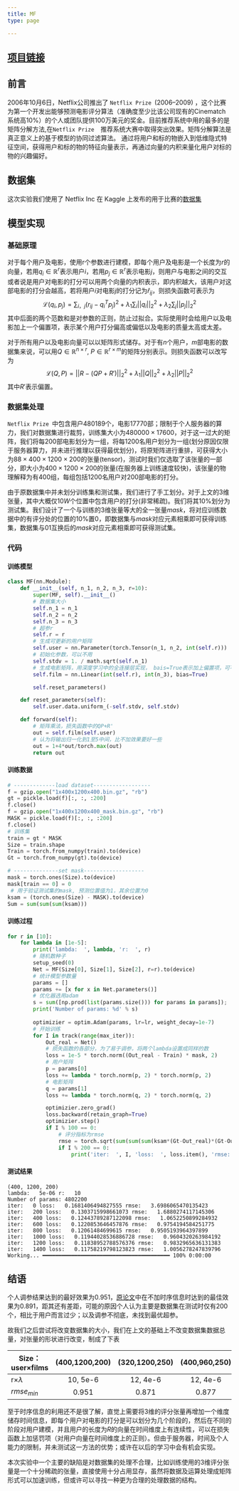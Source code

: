 ```yaml
---
title: MF
type: page

---
```


## [项目链接](https://github.com/jinyu-xie/MF)

## 前言

2006年10月6日，Netflix公司推出了 `Netflix Prize `(2006–2009) ，这个比赛为第一个开发出能够预测电影评分算法（准确度至少比该公司现有的Cinematch系统高10%）的个人或团队提供100万美元的奖金。目前推荐系统中用的最多的是矩阵分解方法,在`Netflix Prize  `推荐系统大赛中取得突出效果。矩阵分解算法是真正意义上的基于模型的协同过滤算法。 通过将用户和标的物嵌入到低维隐式特征空间，获得用户和标的物的特征向量表示，再通过向量的内积来量化用户对标的物的兴趣偏好。



## 数据集

这次实验我们使用了 Netflix Inc 在 Kaggle 上发布的用于比赛的[数据集](https://www.kaggle.com/datasets/netflix-inc/netflix-prize-data)



## 模型实现

### 基础原理

对于每个用户及电影，使用r个参数进行建模，即每个用户及电影是一个长度为$r$的向量，若用$q_i\in \mathbb{R}^r$表示用户$i$，若用$p_j\in \mathbb{R}^r$表示电影$j$，则用户与电影之间的交互或者说是用户对电影的打分可以用两个向量的内积表示，即内积越大，该用户对这部电影的打分会越高，若将用户$i$对电影$j$的打分记为$\hat r_{ij}$，则损失函数可表示为
$$
\mathcal{L}(q_i,p_j) = \sum_{i，j}(r_{ij}-q_i^Tp_j)^2+\lambda_1\sum_i||q_i||_2^2+\lambda_2\sum_j||p_j||_2^2
$$
其中后面的两个范数和是对参数的正则，防止过拟合。实际使用时会给用户以及电影加上一个偏置项，表示某个用户打分偏高或偏低以及电影的质量太高或太差。

对于所有用户以及电影向量可以以矩阵形式储存。对于有$n$个用户，$m$部电影的数据集来说，可以用$Q\in \mathbb{R}^{n \times r}, ~P\in \mathbb{R}^{r\times m}$的矩阵分别表示。则损失函数可以改写为
$$
\mathcal{L}(Q,P) = ||R-(QP+R')||_2^2+\lambda_1||Q||_2^2+\lambda_2||P||_2^2
$$
其中$R'$表示偏置。

### 数据集处理

`Netflix Prize `中包含用户480189个，电影17770部；限制于个人服务器的算力，我们对数据集进行裁剪，训练集大小为$480000\times 17600$，对于这一过大的矩阵，我们将每$200$部电影划分为一组，将每$1200$名用户划分为一组(划分原因仅限于服务器算力，并未进行推理以获得最优划分)，将原矩阵进行重排，可获得大小为$88\times 400 \times 1200 \times 200$的张量(tensor)，测试时我们仅选取了该张量的一部分，即大小为$400 \times 1200 \times 200$的张量(在服务器上训练速度较快)，该张量的物理解释为有$400$组，每组包括$1200$名用户对$200$部电影的打分。

由于原数据集中并未划分训练集和测试集，我们进行了手工划分。对于上文的$3$维张量，其中大概仅$10W$个位置中包含用户的打分(非常稀疏)。我们将其$10\%$划分为测试集。我们设计了一个与训练的$3$维张量等大的全一张量$mask$，将对应训练数据中的有评分处的位置的$10\%$置$0$，即数据集与$mask$对应元素相乘即可获得训练集，数据集与$01$互换后的$mask$对应元素相乘即可获得测试集。

### 代码

#### 训练模型

```py
class MF(nn.Module):
    def __init__(self, n_1, n_2, n_3, r=10):
        super(MF, self).__init__()
        # 数据集大小
        self.n_1 = n_1
        self.n_2 = n_2
        self.n_3 = n_3
        # 超参r
        self.r = r
        # 生成可更新的用户矩阵
        self.user = nn.Parameter(torch.Tensor(n_1, n_2, int(self.r)))
		# 初始化参数，可以不用
        self.stdv = 1. / math.sqrt(self.n_1)
        # 生成电影矩阵，用深度学习中的全连接层实现， bais=True表示加上偏置项，可不用
        self.film = nn.Linear(int(self.r), int(n_3), bias=True)

        self.reset_parameters()

    def reset_parameters(self):
        self.user.data.uniform_(-self.stdv, self.stdv)

    def forward(self):
        # 矩阵乘法，损失函数中的QP+R'
        out = self.film(self.user)
        # 认为将输出归一化到1至5中间，比不加效果要好一些
        out = 1+4*out/torch.max(out)
        return out
```

#### 训练数据

```python
# -------------load dataset------------------
f = gzip.open("1x400x1200x400.bin.gz", "rb")
gt = pickle.load(f)[:, :, :200]
f.close()
f = gzip.open("1x400x1200x400_mask.bin.gz", "rb")
MASK = pickle.load(f)[:, :, :200]
f.close()
# 训练集
train = gt * MASK
Size = train.shape
Train = torch.from_numpy(train).to(device)
Gt = torch.from_numpy(gt).to(device)

# --------------set mask-------------------
mask = torch.ones(Size).to(device)
mask[train == 0] = 0
 # 用于验证测试集的mask, 预测位置值为1，其余位置为0
ksam = (torch.ones(Size) - MASK).to(device)
Sum = sum(sum(sum(ksam)))
```



#### 训练过程

```python
for r in [10]:
    for lambda in [1e-5]:
        print('lambda:  ', lambda, 'r:  ', r)
        # 随机数种子
        setup_seed(0)
        Net = MF(Size[0], Size[1], Size[2], r=r).to(device)
        # 统计模型参数量
        params = []
        params += [x for x in Net.parameters()]
        # 优化器选用adam
        s = sum([np.prod(list(params.size())) for params in params]);
        print('Number of params: %d' % s)
        
        optimizier = optim.Adam(params, lr=lr, weight_decay=1e-7)
        # 开始训练
        for I in track(range(max_iter)):
            Out_real = Net()
            # 损失函数的各部分，为了易于调参，将两个lambda设置成同样的数
            loss = 1e-5 * torch.norm((Out_real - Train) * mask, 2)
			# 用户矩阵 
            p = params[0]
            loss += lambda * torch.norm(p, 2) * torch.norm(p, 2)
            # 电影矩阵
            q = params[1]
            loss += lambda * torch.norm(q, 2) * torch.norm(q, 2)

            optimizier.zero_grad()
            loss.backward(retain_graph=True)
            optimizier.step()
            if I % 100 == 0:
                # 评分指标为rmse
                rmse = torch.sqrt(sum(sum(sum(ksam*(Gt-Out_real)*(Gt-Out_real))))/Sum)
                if I % 200 == 0:
                    print('iter:  ', I, 'loss:  ', loss.item(), 'rmse:  ', rmse.item())
```

#### 测试结果

```
(400, 1200, 200)
lambda:   5e-06 r:   10
Number of params: 4802200
iter:   0 loss:   0.1681406494827555 rmse:   3.6986065470135423
iter:   200 loss:   0.1303715998661073 rmse:   1.6880274117145306
iter:   400 loss:   0.12443789287122098 rmse:   1.0652250899284932
iter:   600 loss:   0.1220853646457876 rmse:   0.9754194584251775
iter:   800 loss:   0.12061484699615 rmse:   0.9505193964397899
iter:   1000 loss:   0.11944028536886728 rmse:   0.9604320263984192
iter:   1200 loss:   0.11838952788576376 rmse:   0.9832965636131383
iter:   1400 loss:   0.11758219798123823 rmse:   1.0056278247839796
Working... ━━━━━━━━━━━━━━━━━━━━━━━━━━━━━━━━━━━━━━━━ 100% 0:00:00
```

## 结语

个人调参结果达到的最好效果为0.951，[原论文](https://dl.acm.org/doi/10.1109/MC.2009.263)中在不加时序信息时达到的最佳效果为0.891，距其还有差距，可能的原因个人认为主要是数据集在测试时仅有200个，相比于用户而言过少；以及调参不彻底，未找到最优超参。

故我们之后尝试将改变数据集的大小，我们在上文的基础上不改变数据集数据总量，对张量的形状进行改变，制成了下表

| Size：user$\times$films | (400,1200,200) | (320,1200,250) | (400,960,250) | (400,800,300) | (200,1200,400) | (400,600,400) |
| ----------------------- | :------------: | :------------: | :-----------: | :-----------: | :------------: | :-----------: |
| r$\times \lambda$       |    10, 5e-6    |    12, 4e-6    |   12, 4e-6    |   10, 8e-6    |    8, 8e-6     |    8, 7e-6    |
| $rmse_{min}$            |     0.951      |     0.871      |     0.877     |     0.923     |     0.950      |     0.953     |

至于时序信息的利用还不是很了解，直觉上需要将$3$维的评分张量再增加一个维度储存时间信息，即每个用户对电影的打分是可以划分为几个阶段的，然后在不同的阶段对用户建模，并且用户的长度为$R$的向量在时间维度上有连续性，可以在损失函数上加惩罚项（对用户向量在时间维度上的正则）。但由于服务器，时间及个人能力的限制，并未测试这一方法的优势；或许在以后的学习中会有机会实现。

本次实验中一个主要的缺陷是对数据集的处理不合理，比如训练使用的$3$维评分张量是一个十分稀疏的张量，直接使用十分占用显存，虽然将数据及运算处理成矩阵形式可以加速训练，但或许可以寻找一种更为合理的处理数据的结构。

